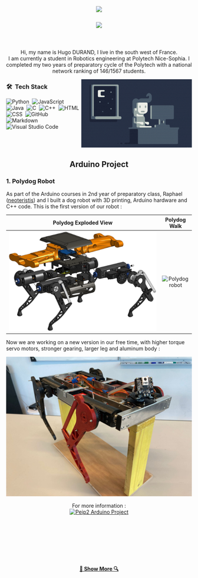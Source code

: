 <h1 align="center">
  <a href="https://git.io/typing-svg">
    <img src="https://readme-typing-svg.herokuapp.com/?lines=Hello,+There!+👋;This+is+Hugo+DURAND....;Nice+to+meet+you!&center=true&size=30">
  </a>
</h1>

<h5 align="center">
    <a href="https://www.linkedin.com/in/hugo-durand-studentroboticsengineering" title="LinkedIn Profile"><img src="https://img.shields.io/badge/LinkedIn-blue?logo=linkedin&logoColor=white"></a>
  
</h5>
<br>
<p align="center">
  Hi, my name is Hugo DURAND, I live in the south west of France.<br>
  I am currently a student in Robotics engineering at Polytech Nice-Sophia.
  I completed my two years of preparatory cycle of the Polytech with a national network ranking of 146/1567 students.
  
</p>


<img alt="Night Coding" src="https://raw.githubusercontent.com/AVS1508/AVS1508/master/assets/Night-Coding.gif" align="right"/>

### 🛠 &nbsp;Tech Stack

![Python](https://img.shields.io/badge/-Python-05122A?style=flat&logo=python)&nbsp;
![JavaScript](https://img.shields.io/badge/-JavaScript-05122A?style=flat&logo=javascript)&nbsp;
![Java](https://img.shields.io/badge/-Java-05122A?style=flat&logo=Java&logoColor=FFA518)&nbsp;
![C](https://img.shields.io/badge/-C-05122A?style=flat&logo=C&logoColor=A8B9CC)&nbsp;
![C++](https://img.shields.io/badge/-C++-05122A?style=flat&logo=C%2B%2B&logoColor=00599C)&nbsp;
![HTML](https://img.shields.io/badge/-HTML-05122A?style=flat&logo=HTML5)&nbsp;
![CSS](https://img.shields.io/badge/-CSS-05122A?style=flat&logo=CSS3&logoColor=1572B6)&nbsp;
![GitHub](https://img.shields.io/badge/-GitHub-05122A?style=flat&logo=github)&nbsp;
![Markdown](https://img.shields.io/badge/-Markdown-05122A?style=flat&logo=markdown)\
![Visual Studio Code](https://img.shields.io/badge/-Visual%20Studio%20Code-05122A?style=flat&logo=visual-studio-code&logoColor=007ACC)&nbsp;
<br><br><br><br>

<h2 align=center> Arduino Project </h2>

<h3> 1. Polydog Robot</h3>

As part of the Arduino courses in 2nd year of preparatory class, Raphael (<a href="https://github.com/neoteristis/" title="Raphael Anjou Profile">neoteristis</a>) and I built a dog robot with 3D printing, Arduino hardware and C++ code.
This is the first version of our robot :

| Polydog Exploded View   |      Polydog Walk     |
|:----------:|:-------------:|
| ![Polydog robot exploded view](images/robot-exploded-view.png) |  ![Polydog robot](images/WalkRobot.gif) |

Now we are working on a new version in our free time, with higher torque servo motors, stronger gearing, larger leg and aluminum body :

![Polydog Version 2](images/polydog_version2.png)


<p align="center">For more information : <br>
    <a href="https://github.com/HAND42/polydog-peip2-arduino-project">
        <img src="https://github-readme-stats.vercel.app/api/pin/?username=HAND42&repo=polydog-peip2-arduino-project&theme=cobalt" 
            alt="Peip2 Arduino Project"/>
    </a>
</p>


<br><br><br><br><br><br>
<h4 align="center">
  <a href="https://github.com/HAND42?tab=repositories" title="Show Repositories">🔎 Show More 🔍</a>
</h4>
